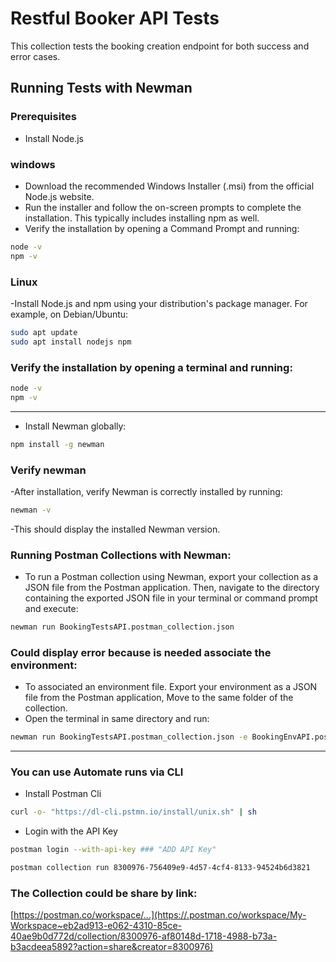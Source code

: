 # Restful Booker API Tests

This collection tests the booking creation endpoint for both success and error cases.

## Running Tests with Newman

### Prerequisites
- Install Node.js
### windows
- Download the recommended Windows Installer (.msi) from the official Node.js website.
- Run the installer and follow the on-screen prompts to complete the installation. This typically includes installing npm as well.
- Verify the installation by opening a Command Prompt and running:

```bash
node -v
npm -v
```
### Linux
-Install Node.js and npm using your distribution's package manager. For example, on Debian/Ubuntu:
```bash
sudo apt update
sudo apt install nodejs npm
```

### Verify the installation by opening a terminal and running:
```bash
node -v
npm -v
```
---
- Install Newman globally:

```bash
npm install -g newman
```
### Verify newman
-After installation, verify Newman is correctly installed by running:
```bash
newman -v
```
-This should display the installed Newman version.

### Running Postman Collections with Newman:
- To run a Postman collection using Newman, export your collection as a JSON file from the Postman application. Then, navigate to the directory containing the exported JSON file in your terminal or command prompt and execute:
```bash
newman run BookingTestsAPI.postman_collection.json
```

### Could display error because is needed associate the environment:
- To associated an environment file. Export your environment as a JSON file from the Postman application, Move to the same folder of the collection.
- Open the terminal in same directory and run: 
```bash
newman run BookingTestsAPI.postman_collection.json -e BookingEnvAPI.postman_environment.json
```

---
### You can use Automate runs via CLI
- Install Postman Cli
```bash
curl -o- "https://dl-cli.pstmn.io/install/unix.sh" | sh
```
- Login with the API Key

```bash
postman login --with-api-key ### "ADD API Key"

postman collection run 8300976-756409e9-4d57-4cf4-8133-94524b6d3821
```
### The Collection could be share by link:
 [https://postman.co/workspace/...](https://.postman.co/workspace/My-Workspace~eb2ad913-e062-4310-85ce-40ae9b0d772d/collection/8300976-af80148d-1718-4988-b73a-b3acdeea5892?action=share&creator=8300976)